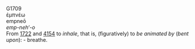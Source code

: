 <body>
  <p>G1709<br>  ἐμπνέω  <br> empneō  <br><i>emp-neh‘-o </i><br>From <a href="g1722.htm">1722</a> and <a href="g4154.htm">4154</a>  to <i>inhale</i>, that is, (figuratively) to <i>be</i> <i>animated</i> <i>by</i> (<i>bent</i> <i>upon</i>): - breathe.<br></p>
 </body>
